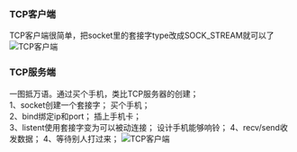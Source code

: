 ### TCP客户端
TCP客户端很简单，把socket里的套接字type改成SOCK_STREAM就可以了  
![TCP客户端](https://github.com/KissMyLady/Web-of-Python/blob/master/HttpProtocol/tcp_client.jpg)
### TCP服务端  
一图抵万语。通过买个手机，类比TCP服务器的创建；  
1、socket创建一个套接字；             买个手机；  
2、bind绑定ip和port；                插上手机卡；  
3、listent使用套接字变为可以被动连接； 设计手机能够响铃；
4、recv/send收发数据；                4、等待别人打过来；
![TCP客户端](https://github.com/KissMyLady/Web-of-Python/blob/master/HttpProtocol/tcp_server.jpg)

